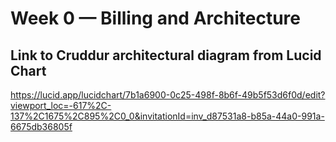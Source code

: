 # Week 0 — Billing and Architecture

## Link to Cruddur architectural diagram from Lucid Chart
https://lucid.app/lucidchart/7b1a6900-0c25-498f-8b6f-49b5f53d6f0d/edit?viewport_loc=-617%2C-137%2C1675%2C895%2C0_0&invitationId=inv_d87531a8-b85a-44a0-991a-6675db36805f

